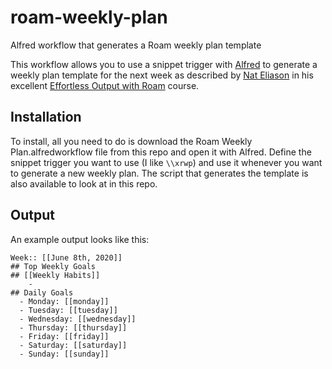 # roam-weekly-plan
Alfred workflow that generates a Roam weekly plan template

This workflow allows you to use a snippet trigger with [Alfred](https://www.alfredapp.com/) to generate
a weekly plan template for the next week as described by [Nat Eliason](https://www.nateliason.com) in his
excellent [Effortless Output with Roam](https://learn.nateliason.com/courses/764250) course. 

## Installation
To install, all you need to do is download the Roam Weekly Plan.alfredworkflow file from this repo and
open it with Alfred. Define the snippet trigger you want to use (I like `\\xrwp`) and use it whenever you
want to generate a new weekly plan. The script that generates the template is also available to look
at in this repo. 

## Output
An example output looks like this: 
```
Week:: [[June 8th, 2020]]
## Top Weekly Goals
## [[Weekly Habits]]
    -
## Daily Goals
  - Monday: [[monday]]
  - Tuesday: [[tuesday]]
  - Wednesday: [[wednesday]]
  - Thursday: [[thursday]]
  - Friday: [[friday]]
  - Saturday: [[saturday]]
  - Sunday: [[sunday]]
```	
  
